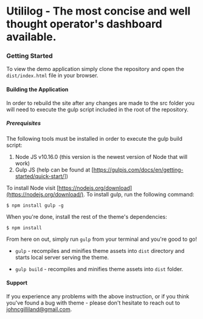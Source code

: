 
# Utililog - The most concise and well thought operator's dashboard available. 

### Getting Started
To view the demo application simply clone the repository and open the `dist/index.html` file in your browser.

#### Building the Application
In order to rebuild the site after any changes are made to the src folder you will need to execute the gulp script included in the root of the repository.

##### Prerequisites
The following tools must be installed in order to execute the gulp build script:

1. Node JS v10.16.0  (this version is the newest version of Node that will work)
2. Gulp JS (help can be found at [https://gulpjs.com/docs/en/getting-started/quick-start/])

To install Node visit [https://nodejs.org/download](https://nodejs.org/download/).
To install gulp, run the following command:
```
$ npm install gulp -g
```

When you're done, install the rest of the theme's dependencies:
```
$ npm install
```

From here on out, simply run `gulp` from your terminal and you're good to go!

+  `gulp` - recompiles and minifies theme assets into `dist` directory and starts local server serving the theme.

+  `gulp build` - recompiles and minifies theme assets into `dist` folder.

  
#### Support

If you experience any problems with the above instruction, or if you think you've found a bug with theme - please don't hesitate to reach out to johncgilliland@gmail.com.
